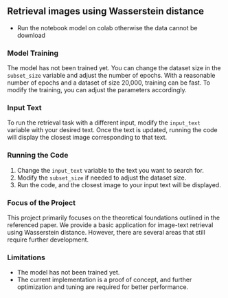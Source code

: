 
## Retrieval images using Wasserstein distance

- Run the notebook model on colab otherwise the data cannot be download
### Model Training

The model has not been trained yet. You can change the dataset size in the `subset_size` variable and adjust the number of epochs. With a reasonable number of epochs and a dataset of size 20,000, training can be fast. To modify the training, you can adjust the parameters accordingly.

### Input Text

To run the retrieval task with a different input, modify the `input_text` variable with your desired text. Once the text is updated, running the code will display the closest image corresponding to that text.

### Running the Code

1. Change the `input_text` variable to the text you want to search for.
2. Modify the `subset_size` if needed to adjust the dataset size.
3. Run the code, and the closest image to your input text will be displayed.

### Focus of the Project

This project primarily focuses on the theoretical foundations outlined in the referenced paper. We provide a basic application for image-text retrieval using Wasserstein distance. However, there are several areas that still require further development.

### Limitations

- The model has not been trained yet.
- The current implementation is a proof of concept, and further optimization and tuning are required for better performance.
